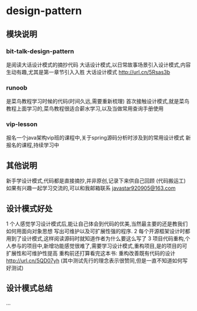 # design-pattern
## 模块说明
### bit-talk-design-pattern 
是阅读大话设计模式的摘抄代码 
大话设计模式,以日常故事场景引入设计模式,内容生动有趣,尤其是第一章节引入入胜
大话设计模式 http://url.cn/5Rsas3b
### runoob 
是菜鸟教程学习时候的代码(时间久远,需要重新梳理)
首次接触设计模式,就是菜鸟教程上面学习的,菜鸟教程很适合薪水学习,以及当做常用查询手册使用
### vip-lesson 
报名一个java架构vip班的课程中,关于spring源码分析时涉及到的常用设计模式
新报名的课程,持续学习中
## 其他说明
新手学设计模式,代码都是直接摘抄,并非原创,记录下来供自己回顾 (代码搬运工)
如果有兴趣一起学习交流的,可以和我邮箱联系 javastar920905@163.com 

## 设计模式好处
1 个人感觉学习设计模式后,能让自己体会到代码的优美,当然最主要的还是教我们如何用面向对象思想
写出可维护以及可扩展性强的程序.
2 每个开源框架设计时都用到了设计模式,这样阅读源码时就知道作者为什么要这么写了
3 项目代码重构,个人参与的项目中,新增功能感觉很难了,需要学习设计模式,重构项目,是的项目的可扩展性和可维护性提高
重构前还打算看完这本书: 重构改善既有代码的设计 http://url.cn/5QD07yh  (其中测试先行的理念表示很赞同,但是一直不知道如何写好测试)

## 设计模式总结
...
